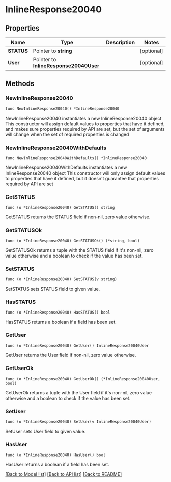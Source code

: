 # InlineResponse20040

## Properties

Name | Type | Description | Notes
------------ | ------------- | ------------- | -------------
**STATUS** | Pointer to **string** |  | [optional] 
**User** | Pointer to [**InlineResponse20040User**](inline_response_200_40_user.md) |  | [optional] 

## Methods

### NewInlineResponse20040

`func NewInlineResponse20040() *InlineResponse20040`

NewInlineResponse20040 instantiates a new InlineResponse20040 object
This constructor will assign default values to properties that have it defined,
and makes sure properties required by API are set, but the set of arguments
will change when the set of required properties is changed

### NewInlineResponse20040WithDefaults

`func NewInlineResponse20040WithDefaults() *InlineResponse20040`

NewInlineResponse20040WithDefaults instantiates a new InlineResponse20040 object
This constructor will only assign default values to properties that have it defined,
but it doesn't guarantee that properties required by API are set

### GetSTATUS

`func (o *InlineResponse20040) GetSTATUS() string`

GetSTATUS returns the STATUS field if non-nil, zero value otherwise.

### GetSTATUSOk

`func (o *InlineResponse20040) GetSTATUSOk() (*string, bool)`

GetSTATUSOk returns a tuple with the STATUS field if it's non-nil, zero value otherwise
and a boolean to check if the value has been set.

### SetSTATUS

`func (o *InlineResponse20040) SetSTATUS(v string)`

SetSTATUS sets STATUS field to given value.

### HasSTATUS

`func (o *InlineResponse20040) HasSTATUS() bool`

HasSTATUS returns a boolean if a field has been set.

### GetUser

`func (o *InlineResponse20040) GetUser() InlineResponse20040User`

GetUser returns the User field if non-nil, zero value otherwise.

### GetUserOk

`func (o *InlineResponse20040) GetUserOk() (*InlineResponse20040User, bool)`

GetUserOk returns a tuple with the User field if it's non-nil, zero value otherwise
and a boolean to check if the value has been set.

### SetUser

`func (o *InlineResponse20040) SetUser(v InlineResponse20040User)`

SetUser sets User field to given value.

### HasUser

`func (o *InlineResponse20040) HasUser() bool`

HasUser returns a boolean if a field has been set.


[[Back to Model list]](../README.md#documentation-for-models) [[Back to API list]](../README.md#documentation-for-api-endpoints) [[Back to README]](../README.md)


